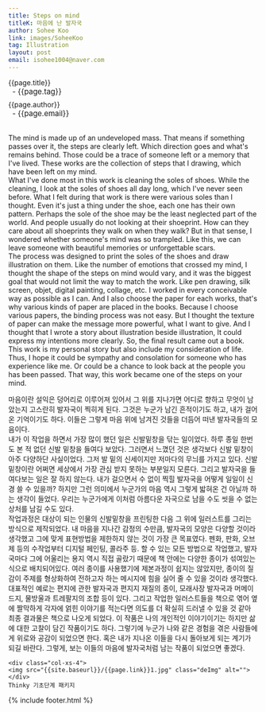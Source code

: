 ```yaml
---
title: Steps on mind
titleK: 마음에 난 발자국
author: Sohee Koo
link: images/SoheeKoo
tag: Illustration
layout: post
email: isohee1004@naver.com
---	
```


<div class="container">

<div class="deDep">
{{page.title}}<br>
<p style="font-size:15px; margin:0px; padding:0px 0px 0px 8px; margin:0px 0px 8px 0px;">- {{page.tag}}</p>
{{page.author}}<br>
<p style="font-size:15px; margin:0px; padding:0px 0px 0px 8px;">- {{page.email}}</p>
</div>

<br>

<div class="det lato">

<!--영문-->

The mind is made up of an undeveloped mass. That means if something passes over it, the steps are clearly left. Which direction goes and what's remains behind. Those could be a trace of someone left or a memory that I've lived. These works are the collection of steps that I drawing, which have been left on my mind.
<br>
What I've done most in this work is cleaning the soles of shoes. While the cleaning, I look at the soles of shoes all day long, which I've never seen before. What I felt during that work is there were various soles than I thought. Even it's just a thing under the shoe, each one has their own pattern. Perhaps the sole of the shoe may be the least neglected part of the world. And people usually do not looking at their shoeprint. How can they care about all shoeprints they walk on when they walk? But in that sense, I wondered whether someone's mind was so trampled. Like this, we can leave someone with beautiful memories or unforgettable scars.
<br>
The process was designed to print the soles of the shoes and draw illustration on them. Like the number of emotions that crossed my mind, I thought the shape of the steps on mind would vary, and it was the biggest goal that would not limit the way to match the work. Like pen drawing, silk screen, objet, digital painting, collage, etc. I worked in every conceivable way as possible as I can. And I also choose the paper for each works, that's why various kinds of paper are placed in the books. Because I choose various papers, the binding process was not easy. But I thought the texture of paper can make the message more powerful, what I want to give. And I thought that I wrote a story about illustration beside illustration, It could express my intentions more clearly. So, the final result came out a book.
This work is my personal story but also include my consideration of life. Thus, I hope it could be sympathy and consolation for someone who has experience like me. Or could be a chance to look back at the people you has been passed. That way, this work became one of the steps on your mind.

<!--영문-->

</div>


<div class="noto">
<!--국문-->

마음이란 설익은 덩어리로 이루어져 있어서 그 위를 지나가면 어디로 향하고 무엇이 남았는지 고스란히 발자국이 찍히게 된다. 그것은 누군가 남긴 흔적이기도 하고, 내가 걸어온 기억이기도 하다. 이들은 그렇게 마음 위에 남겨진 것들을 더듬어 떠낸 발자국들의 모음이다.
<br>
내가 이 작업을 하면서 가장 많이 했던 일은 신발밑창을 닦는 일이었다. 하루 종일 한번도 본 적 없던 신발 밑창을 들여다 보았다. 그러면서 느꼈던 것은 생각보다 신발 밑창이 아주 다양하단 사실이었다. 그저 발 밑의 신세이지만 저마다의 무늬를 가지고 있다. 신발 밑창이란 어쩌면 세상에서 가장 관심 받지 못하는 부분일지 모른다. 그리고 발자국을 들여다보는 일은 잘 하지 않는다. 내가 걸으면서 수 없이 찍힐 발자국을 어떻게 일일이 신경 쓸 수 있을까? 하지만 그런 의미에서 누군가의 마음 역시 그렇게 밟혀온 건 아닐까 하는 생각이 들었다. 우리는 누군가에게 이처럼 아름다운 자국으로 남을 수도 씻을 수 없는 상처를 남길 수도 있다.
<br>
작업과정은 대상이 되는 인물의 신발밑창을 프린팅한 다음 그 위에 일러스트를 그리는 방식으로 제작되었다. 내 마음을 지나간 감정의 수만큼, 발자국의 모양은 다양할 것이라 생각했고 그에 맞게 표현방법을 제한하지 않는 것이 가장 큰 목표였다. 펜화, 판화, 오브제 등의 수작업부터 디지털 페인팅, 콜라주 등. 할 수 있는 모든 방법으로 작업했고, 발자국마다 그에 어울리는 용지 역시 직접 골랐기 때문에 책 안에는 다양한 종이가 섞여있는 식으로 배치되어있다. 여러 종이를 사용했기에 제본과정이 쉽지는 않았지만, 종이의 질감이 주제를 형상화하여 전하고자 하는 메시지에 힘을 실어 줄 수 있을 것이라 생각했다. 대표적인 예로는 편지에 관한 발자국과 편지지 재질의 종이, 모래사장 발자국과 머메이드지, 물방울과 트레팔지의 조합 등이 있다. 그리고 작업한 일러스트들을 책으로 엮어 옆에 짤막하게 각자에 얽힌 이야기를 적는다면 의도를 더 확실히 드러낼 수 있을 것 같아 최종 결과물은 책으로 나오게 되었다.
이 작품은 나의 개인적인 이야기이기는 하지만 삶에 대한 고찰이 담긴 작품이기도 하다. 그렇기에 누군가 나와 같은 경험을 겪은 사람들에게 위로와 공감이 되었으면 한다. 혹은 내가 지나온 이들을 다시 돌아보게 되는 계기가 되길 바란다. 그렇게, 보는 이들의 마음에 발자국처럼 남는 작품이 되었으면 좋겠다. 

<!--국문-->

</div>

<div class="row noto">
	
	<div class="col-xs-4">
	<img src="{{site.baseurl}}/{{page.link}}1.jpg" class="deImg" alt=""></div>
	Thinky 기초단계 패키지
</div>

	

</div> 

{% include footer.html %}